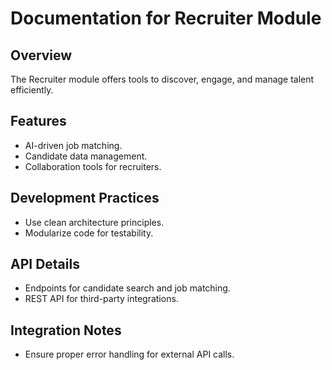 # Documentation for Recruiter Module

## Overview
The Recruiter module offers tools to discover, engage, and manage talent efficiently.

## Features
- AI-driven job matching.
- Candidate data management.
- Collaboration tools for recruiters.

## Development Practices
- Use clean architecture principles.
- Modularize code for testability.

## API Details
- Endpoints for candidate search and job matching.
- REST API for third-party integrations.

## Integration Notes
- Ensure proper error handling for external API calls.
